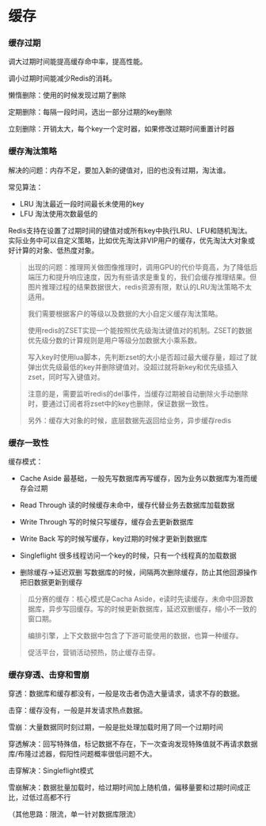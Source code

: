 # 缓存

### 缓存过期

调大过期时间能提高缓存命中率，提高性能。

调小过期时间能减少Redis的消耗。



懒惰删除：使用的时候发现过期了删除

定期删除：每隔一段时间，选出一部分过期的key删除

立刻删除：开销太大，每个key一个定时器，如果修改过期时间重置计时器



### 缓存淘汰策略

解决的问题：内存不足，要加入新的键值对，旧的也没有过期，淘汰谁。



常见算法：

* LRU 淘汰最近一段时间最长未使用的key
* LFU 淘汰使用次数最低的

Redis支持在设置了过期时间的键值对或所有key中执行LRU、LFU和随机淘汰。实际业务中可以自定义策略，比如优先淘汰非VIP用户的缓存，优先淘汰大对象或好计算的对象、低热度对象。

> 出现的问题：推理网关做图像推理时，调用GPU的代价毕竟高，为了降低后端压力和提升响应速度，因为有些请求是重复的，我们会缓存推理结果。但图片推理过程的结果数据很大，redis资源有限，默认的LRU淘汰策略不太适用。
>
> 我们需要根据客户的等级以及数据的大小自定义缓存淘汰策略。
>
> 使用redis的ZSET实现一个能按照优先级淘汰键值对的机制。ZSET的数据优先级分数的计算规则是用户等级分加数据大小乘系数。
>
> 写入key时使用lua脚本，先判断zset的大小是否超过最大缓存量，超过了就弹出优先级最低的key并删除键值对。没超过就将新key和优先级插入zset，同时写入键值对。
>
> 注意的是，需要监听redis的del事件，当缓存过期被自动删除火手动删除时，要通过订阅者将zset中的key也删除，保证数据一致性。
>
> 另外：缓存大对象的时候，底层数据先返回给业务，异步缓存redis

### 缓存一致性

缓存模式：

* Cache Aside 最基础，一般先写数据库再写缓存，因为业务以数据库为准而缓存会过期

* Read Through 读的时候缓存未命中，缓存代替业务去数据库加载数据

* Write Through 写的时候只写缓存，缓存会去更新数据库

* Write Back 写的时候写缓存，key过期的时候才更新到数据库

* Singleflight 很多线程访问一个key的时候，只有一个线程真的加载数据

* 删除缓存->延迟双删 写数据库的时候，间隔两次删除缓存，防止其他回源操作把旧数据更新到缓存

> 瓜分赛的缓存：核心模式是Cacha Aside，e读时先读缓存，未命中回源数据库，异步写回缓存。写的时候更新数据库，延迟双删缓存，缩小不一致的窗口期。 
>
> 编排引擎，上下文数据中包含了下游可能使用的数据，也算一种缓存。
>
> 促活平台，营销活动预热，防止缓存击穿。

### 缓存穿透、击穿和雪崩

穿透：数据库和缓存都没有，一般是攻击者伪造大量请求，请求不存的数据。

击穿：缓存没有，一般是并发请求热点数据。

雪崩：大量数据同时刻过期，一般是批处理加载时用了同一个过期时间



穿透解决：回写特殊值，标记数据不存在，下一次查询发现特殊值就不再请求数据库/布隆过滤器，假阳性问题概率很低问题不大。

击穿解决：Singleflight模式

雪崩解决：数据批量加载时，给过期时间加上随机值，偏移量要和过期时间成正比，过低过高都不行

（其他思路：限流，单一针对数据库限流）

